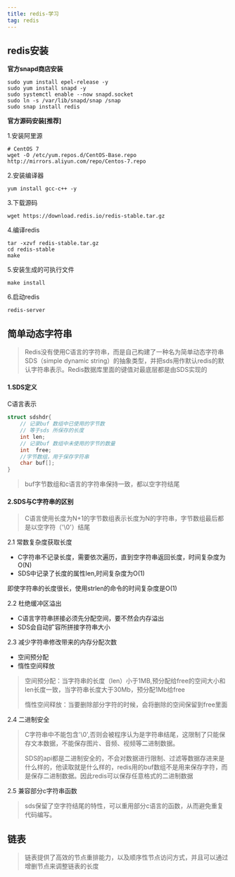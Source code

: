 ```yaml
---
title: redis-学习
tag: redis
---
```


## redis安装

**官方snapd商店安装**

```shell
sudo yum install epel-release -y
sudo yum install snapd -y 
sudo systemctl enable --now snapd.socket 
sudo ln -s /var/lib/snapd/snap /snap
sudo snap install redis
```

**官方源码安装[推荐]**

1.安装阿里源

```shell
# CentOS 7
wget -O /etc/yum.repos.d/CentOS-Base.repo http://mirrors.aliyun.com/repo/Centos-7.repo
```

2.安装编译器

```shell
yum install gcc-c++ -y
```

3.下载源码

```shell
wget https://download.redis.io/redis-stable.tar.gz
```

4.编译redis

```shell
tar -xzvf redis-stable.tar.gz
cd redis-stable
make
```

5.安装生成的可执行文件

```shell
make install
```

6.启动redis

```shell
redis-server
```

## 简单动态字符串

>Redis没有使用C语言的字符串，而是自己构建了一种名为简单动态字符串SDS（simple dynamic string）的抽象类型，并把sds用作默认redis的默认字符串表示。Redis数据库里面的键值对最底层都是由SDS实现的

#### 1.SDS定义

C语言表示

```c
struct sdshdr{
    // 记录buf 数组中已使用的字节数
    // 等于sds 所保存的长度
    int len;
    // 记录buf 数组中未使用的字节的数量
    int  free;
    //字节数组，用于保存字符串
    char buf[];
}
```

>buf字节数组和c语言的字符串保持一致，都以空字符结尾

#### 2.SDS与C字符串的区别

>C语言使用长度为N+1的字节数组表示长度为N的字符串，字节数组最后都是以空字符（'\0'）结尾

2.1 常数复杂度获取长度

+ C字符串不记录长度，需要依次遍历，直到空字符串返回长度，时间复杂度为O(N)
+ SDS中记录了长度的属性len,时间复杂度为O(1)

即使字符串的长度很长，使用strlen的命令的时间复杂度是O(1)

2.2 杜绝缓冲区溢出

+ C语言字符串拼接必须先分配空间，要不然会内存溢出
+ SDS会自动扩容所拼接字符串大小

2.3 减少字符串修改带来的内存分配次数

+ 空间预分配
+ 惰性空间释放

>空间预分配：当字符串的长度（len）小于1MB,预分配给free的空间大小和len长度一致，当字符串长度大于30Mb，预分配1Mb给free
>
>惰性空间释放：当要删除部分字符的时候，会将删除的空间保留到free里面

2.4 二进制安全

>C字符串中不能包含'\0',否则会被程序认为是字符串结尾，这限制了只能保存文本数据，不能保存图片、音频、视频等二进制数据。
>
>SDS的api都是二进制安全的，不会对数据进行限制、过滤等数据存进来是什么样的，他读取就是什么样的，redis用的buf数组不是用来保存字符，而是保存二进制数据。因此redis可以保存任意格式的二进制数据

2.5 兼容部分c字符串函数

>sds保留了空字符结尾的特性，可以重用部分c语言的函数，从而避免重复代码编写。

## 链表

>链表提供了高效的节点重排能力，以及顺序性节点访问方式，并且可以通过增删节点来调整链表的长度

